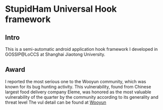 # StupidHam Universal Hook framework



## Intro

This is a semi-automatic android application hook framework I developed in GOSSIP@LoCCS at Shanghai Jiaotong University.  

## Award

I reported the most serious one to the Wooyun community, which was known for its bug hunting activity. This vulnerability, found from Chinese largest food delivery company Eleme, was honored as the most valuable vulnerability of the quarter by the community according to its generality and threat level
The vul detail can be found at [Wooyun](http://wooyun.jozxing.cc/static/bugs/wooyun-2015-0130444.html) 





